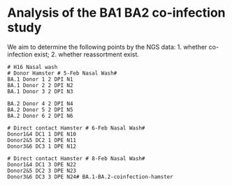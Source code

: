 # Analysis of the BA1 BA2 co-infection study

We aim to determine the following points by the NGS data: 1. whether co-infection exist; 2. whether reassortment exist.

```
# H16 Nasal wash  
# Donor Hamster # 5-Feb Nasal Wash#
BA.1 Donor 1 2 DPI N1
BA.1 Donor 2 2 DPI N2
BA.1 Donor 3 2 DPI N3
   
BA.2 Donor 4 2 DPI N4
BA.2 Donor 5 2 DPI N5
BA.2 Donor 6 2 DPI N6
   
# Direct contact Hamster # 6-Feb Nasal Wash#
Donor1&4 DC1 1 DPE N10
Donor2&5 DC2 1 DPE N11
Donor3&6 DC3 1 DPE N12
   
# Direct contact Hamster # 8-Feb Nasal Wash#
Donor1&4 DC1 3 DPE N22
Donor2&5 DC2 3 DPE N23
Donor3&6 DC3 3 DPE N24# BA.1-BA.2-coinfection-hamster
```
